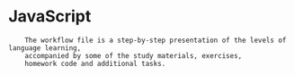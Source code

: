 # JavaScript


        The workflow file is a step-by-step presentation of the levels of language learning, 
        accompanied by some of the study materials, exercises, 
        homework code and additional tasks.

